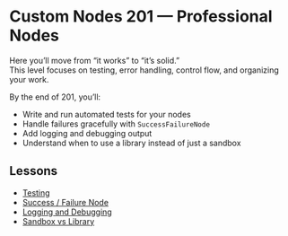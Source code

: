 # Custom Nodes 201 — Professional Nodes

Here you’ll move from “it works” to “it’s solid.”\
This level focuses on testing, error handling, control flow, and organizing your work.

By the end of 201, you’ll:

- Write and run automated tests for your nodes
- Handle failures gracefully with `SuccessFailureNode`
- Add logging and debugging output
- Understand when to use a library instead of just a sandbox

## Lessons

- [Testing](testing.md)
- [Success / Failure Node](success-failure-node.md)
- [Logging and Debugging](logging-debugging.md)
- [Sandbox vs Library](sandbox-vs-library.md)
